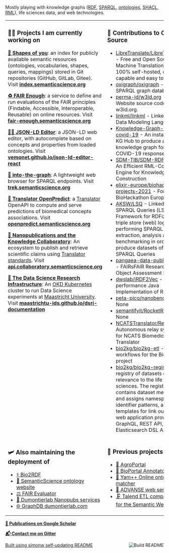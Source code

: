 Mostly playing with knowledge graphs ([RDF](https://www.w3.org/RDF/), [SPARQL](https://www.w3.org/TR/sparql11-query/), [ontologies](https://www.w3.org/OWL), [SHACL](https://www.w3.org/TR/shacl/), [RML](https://rml.io)), life sciences data, and web technologies.

<table><tr><td valign="top" width="50%">

### 👨‍💻 Projects I am currently working on
[**💠 Shapes of you**](https://github.com/vemonet/shapes-of-you): an index for publicly available semantic resources (ontologies,  vocabularies, shapes, queries, mappings) stored in Git repositories  (GitHub, GitLab, Gitee). Visit **[index.semanticscience.org](https://index.semanticscience.org)** 

[**♻️ FAIR Enough**](https://github.com/vemonet/shapes-of-you): a service to define and run evaluations of the FAIR principles (Findable, Accessible, Interoperable, Reusable) on online resources. Visit **[fair-enough.semanticscience.org](https://fair-enough.semanticscience.org)** 

[**🧙‍♂️ JSON-LD Editor**](https://github.com/vemonet/json-ld-editor-react): a JSON-LD web editor, with autocomplete based on concepts and properties from loaded ontologies. Visit **[vemonet.github.io/json-ld-editor-react](https://vemonet.github.io/json-ld-editor-react)** 

[**🧭 into-the-graph**](https://github.com/MaastrichtU-IDS/into-the-graph): A lightweight web browser for SPARQL endpoints. Visit **[trek.semanticscience.org](https://trek.semanticscience.org)**

[**🔮 Translator OpenPredict**](https://github.com/MaastrichtU-IDS/translator-openpredict): a [Translator](https://ncats.nih.gov/translator) OpenAPI to compute and serve predictions of biomedical concepts associations. Visit **[openpredict.semanticscience.org](https://openpredict.semanticscience.org/)**

[**🔬 Nanopublications and the Knowledge Collaboratory**](http://nanopub.org/wordpress/): An ecosystem to publish and retrieve scientific claims using [Translator standards](https://github.com/NCATSTranslator/ReasonerAPI). Visit **[api.collaboratory.semanticscience.org](https://api.collaboratory.semanticscience.org/)**

**[🔭 The Data Science Research Infrastructure](https://maastrichtu-ids.github.io/dsri-documentation/)**: An [OKD Kubernetes](https://www.okd.io/) cluster to run Data Science experiments at [Maastricht University](https://maastrichtuniversity.nl). Visit [**maastrichtu-ids.github.io/dsri-documentation**](https://maastrichtu-ids.github.io/dsri-documentation/)

</td><td valign="top" width="50%">

### 🧞 Contributions to Open Source
<!-- contributions starts -->
* [LibreTranslate/LibreTranslate](https://github.com/LibreTranslate/LibreTranslate) - Free and Open Source Machine Translation API. 100% self-hosted, offline capable and easy to setup.
* [oxigraph/oxigraph](https://github.com/oxigraph/oxigraph) - SPARQL graph database
* [perma-id/w3id.org](https://github.com/perma-id/w3id.org) - Website source code for w3id.org.
* [linkml/linkml](https://github.com/linkml/linkml) - Linked Open Data Modeling Language
* [Knowledge-Graph-Hub/kg-covid-19](https://github.com/Knowledge-Graph-Hub/kg-covid-19) - An instance of KG Hub to produce a knowledge graph for COVID-19 response.
* [SDM-TIB/SDM-RDFizer](https://github.com/SDM-TIB/SDM-RDFizer) - An Efficient RML-Compliant Engine for Knowledge Graph Construction
* [elixir-europe/biohackathon-projects-2021](https://github.com/elixir-europe/biohackathon-projects-2021) - For BioHackathon Europe 2021.
* [AKSW/LSQ](https://github.com/AKSW/LSQ) - Linked SPARQL Queries (LSQ): Framework for RDFizing triple store (web) logs and performing SPARQL query extraction, analysis and benchmarking in order to produce datasets of Linked SPARQL Queries
* [pangaea-data-publisher/fuji](https://github.com/pangaea-data-publisher/fuji) - FAIRsFAIR Research Data Object Assessment Service
* [dwslab/jRDF2Vec](https://github.com/dwslab/jRDF2Vec) - A high-performance Java Implementation of RDF2Vec
* [peta-pico/nanobench](https://github.com/peta-pico/nanobench) - None
* [semantifyit/RocketRML](https://github.com/semantifyit/RocketRML) - None
* [NCATSTranslator/Relay](https://github.com/NCATSTranslator/Relay) - Autonomous relay system for NCATS Biomedical Data Translator
* [bio2kg/bio2kg-etl](https://github.com/bio2kg/bio2kg-etl) - ETL workflows for the Bio2KG project
* [bio2kg/bio2kg-registry](https://github.com/bio2kg/bio2kg-registry) - A registry of datasets of relevance to the life sciences. The registry contains dataset metadata, and assigns namespaces, identifier patterns, and URL templates for link outs. The web application provides GraphQL, REST API, and Elasticsearch DSL API.
<!-- contributions ends -->

</td></tr>

<tr><td valign="top" width="50%">

### 🛩️ Also maintaining the deployment of
* [⚕️ Bio2RDF](https://bio2rdf.org/)
* [🔗 SemanticScience ontology website](https://semanticscience.org/resource/SIO_000000)
* [⚖️ FAIR Evaluator](https://fair-evaluator.semanticscience.org/FAIR_Evaluator/)
* [🔬 Dumontierlab Nanopubs services](http://grlc.np.dumontierlab.com/api/local/local/)
* [🌐 GraphDB dumontierlab.com](https://graphdb.dumontierlab.com/)

</td><td valign="top" width="50%">

### 🏺 Previous projects
* [🌾 AgroPortal](http://agroportal.lirmm.fr/)
* [📝 BioPortal Annotator+](https://bioportal.bioontology.org/annotatorplus)
* [🎯 Yam++ Online ontology matcher](http://yamplusplus.lirmm.fr/)
* [🐧 ADVANSE web services](http://advanse.lirmm.fr)
* [🗜️ Talend ETL components for the Semantic Web](https://github.com/vemonet/talend4sw)

</td></tr></table>

[**📜 Publications on Google Scholar**](https://scholar.google.com/citations?hl=en&user=G59f3woAAAAJ&sortby=pubdate)

[**📬 Contact me on Gitter**](https://gitter.im/vemonet)

<a href="https://github.com/vemonet/vemonet/actions"><img src="https://github.com/vemonet/vemonet/workflows/Build%20README/badge.svg" align="right" alt="Build README"></a> <a href="https://simonwillison.net/2020/Jul/10/self-updating-profile-readme/">Built using simonw self-updating README</a>

<!--
Personal stats API:

[![Vincent's GitHub stats](https://github-readme-stats.vercel.app/api?username=vemonet&show_icons=true)](https://github.com/anuraghazra/github-readme-stats)

### Releases 🏷️
<!-- recent_releases starts --

<!-- recent_releases ends --

<!-- See [all releases](https://github.com/vemonet/vemonet/blob/main/releases.md) --

-->
